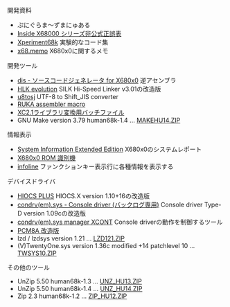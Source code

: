 開発資料
- ぷにぐらま～ずまにゅある
- [Inside X68000 シリーズ非公式正誤表](https://kg68k.github.io/InsideX68000-errata/)
- [Xperiment68k](https://github.com/kg68k/xperiment68k) 実験的なコード集
- [x68.memo](https://github.com/kg68k/x68.memo) X680x0に関するメモ

開発ツール
- [dis - ソースコードジェネレータ for X680x0](https://github.com/kg68k/dis) 逆アセンブラ
- [HLK evolution](https://github.com/kg68k/hlk-ev) SILK Hi-Speed Linker v3.01の改造版
- [u8tosj](https://github.com/kg68k/u8tosj) UTF-8 to Shift_JIS converter
- [RUKA assembler macro](https://github.com/kg68k/ruka-macro)
- [XC2.1ライブラリ変換用バッチファイル](https://github.com/kg68k/xc21-ltoa)
- GNU Make version 3.79 human68k-1.4 ... [MAKEHU14.ZIP](https://kg68k.github.io/kg68k/arc/MAKEHU14.ZIP)

情報表示
- [System Information Extended Edition](https://github.com/kg68k/si-ee) X680x0のシステムレポート
- [X680x0 ROM 識別機](https://kg68k.github.io/x680x0-romid/)
- [infoline](https://github.com/kg68k/infoline) ファンクションキー表示行に各種情報を表示する

デバイスドライバ
- [HIOCS PLUS](https://github.com/kg68k/hiocs-plus) HIOCS.X version 1.10+16の改造版
- [condrv(em).sys - Console driver (バックログ専用)](https://github.com/kg68k/condrv)
  Console driver Type-D version 1.09cの改造版
- [condrv(em).sys manager XCONT](https://github.com/kg68k/condrv-xcont)
  Console driverの動作を制御するツール
- [PCM8A 改造版](https://github.com/kg68k/pcm8a)
- lzd / lzdsys version 1.21 ... [LZD121.ZIP](https://kg68k.github.io/kg68k/arc/LZD121.ZIP)
- (V)TwentyOne.sys version 1.36c modified +14 patchlevel 10 ...
  [TWSYS10.ZIP](https://kg68k.github.io/kg68k/arc/TWSYS10.ZIP)

その他のツール
- UnZip 5.50 human68k-1.3 ... [UNZ_HU13.ZIP](https://kg68k.github.io/kg68k/arc/UNZ_HU13.ZIP)
- UnZip 5.50 human68k-1.4 ... [UNZ_HU14.ZIP](https://kg68k.github.io/kg68k/arc/UNZ_HU14.ZIP)
- Zip 2.3 human68k-1.2 ... [ZIP_HU12.ZIP](https://kg68k.github.io/kg68k/arc/ZIP_HU12.ZIP)
